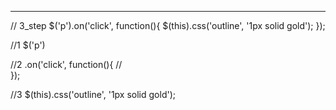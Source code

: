 


---

// 3_step
$('p').on('click', function(){
  $(this).css('outline', '1px solid gold');
});

//1
$('p')

//2
.on('click', function(){
  //  
});

//3
$(this).css('outline', '1px solid gold');

